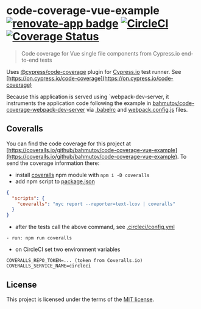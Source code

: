# code-coverage-vue-example [![renovate-app badge][renovate-badge]][renovate-app] [![CircleCI](https://circleci.com/gh/bahmutov/code-coverage-vue-example/tree/master.svg?style=svg)](https://circleci.com/gh/bahmutov/code-coverage-vue-example/tree/master) [![Coverage Status](https://coveralls.io/repos/github/bahmutov/code-coverage-vue-example/badge.svg)](https://coveralls.io/github/bahmutov/code-coverage-vue-example)
> Code coverage for Vue single file components from Cypress.io end-to-end tests

Uses [@cypress/code-coverage](https://github.com/cypress-io/code-coverage) plugin for [Cypress.io](https://www.cypress.io) test runner. See [https://on.cypress.io/code-coverage](https://on.cypress.io/code-coverage)

Because this application is served using `webpack-dev-server, it instruments the application code following the example in [bahmutov/code-coverage-webpack-dev-server](https://github.com/bahmutov/code-coverage-webpack-dev-server) via [.babelrc](.babelrc) and [webpack.config.js](webpack.config.js) files.

## Coveralls

You can find the code coverage for this project at [https://coveralls.io/github/bahmutov/code-coverage-vue-example](https://coveralls.io/github/bahmutov/code-coverage-vue-example). To send the coverage information there:

- install [coveralls](https://github.com/nickmerwin/node-coveralls) npm module with `npm i -D coveralls`
- add npm script to [package.json](package.json)
```json
{
  "scripts": {
    "coveralls": "nyc report --reporter=text-lcov | coveralls"
  }
}
```
- after the tests call the above command, see [.circleci/config.yml](.circleci/config.yml)
```
- run: npm run coveralls
```
- on CircleCI set two environment variables
```
COVERALLS_REPO_TOKEN=... (token from Coveralls.io)
COVERALLS_SERVICE_NAME=circleci
```

## License

This project is licensed under the terms of the [MIT license](/LICENSE.md).

[renovate-badge]: https://img.shields.io/badge/renovate-app-blue.svg
[renovate-app]: https://renovateapp.com/
